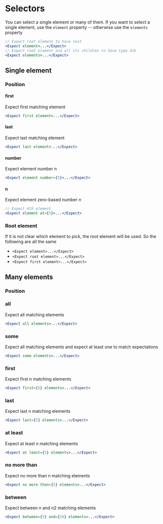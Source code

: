 # Selectors


You can select a single element or many of them. If you want to select a single element, use the `element` property -- otherwise use the `elements` property

```jsx
// Expect root element to have text
<Expect element>...</Expect>
// Expect root element and all its children to have type dib
<Expect elements>...</Expect>
```

## Single element

### Position

#### first

Expect first matching element

```jsx
<Expect first element>...</Expect>
```

#### last

Expect last matching element

```jsx
<Expect last element>...</Expect>
```

#### number

Expect element number n

```jsx
<Expect element number={5}>...</Expect>
```

#### n

Expect element zero-based number n

```jsx
// Expect 6th element
<Expect element at={5}>...</Expect>
```


### Root element

If it is not clear which element to pick, the root element will be used. So the following are all the same

- `<Expect element>...</Expect>`
- `<Expect root element>...</Expect>`
- `<Expect first element>...</Expect>`

## Many elements

### Position

### all

Expect all matching elements

```jsx
<Expect all elements>...</Expect>
```

### some

Expect all matching elements and expect at least one to match expectations

```jsx
<Expect some elements>...</Expect>
```

### first

Expect first n matching elements

```jsx
<Expect first={5} elements>...</Expect>
```

### last

Expect last n matching elements

```jsx
<Expect last={5} elements>...</Expect>
```

### at least

Expect at least n matching elements

```jsx
<Expect at least={5} elements>...</Expect>
```

### no more than

Expect no more than n matching elements

```jsx
<Expect no more than={5} elements>...</Expect>
```

### between

Expect between n and n2 matching elements

```jsx
<Expect between={5} and={10} elements>...</Expect>
```

